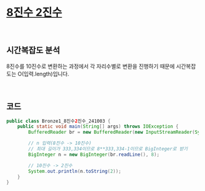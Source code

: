 # [8진수 2진수](https://www.acmicpc.net/problem/1212)

<br>

## 시간복잡도 분석
8진수를 10진수로 변환하는 과정에서 각 자리수별로 변환을 진행하기 때문에 시간복잡도는 O(입력.length)입니다.

<br>

## 코드
```java
public class Bronze1_8진수2진수_241003 {
    public static void main(String[] args) throws IOException {
        BufferedReader br = new BufferedReader(new InputStreamReader(System.in));

        // n 입력(8진수 -> 10진수)
        // 최대 길이가 333,334이므로 8**333,334-1이므로 BigInteger로 받기
        BigInteger n = new BigInteger(br.readLine(), 8);

        // 10진수 -> 2진수
        System.out.println(n.toString(2));
    }
}
```